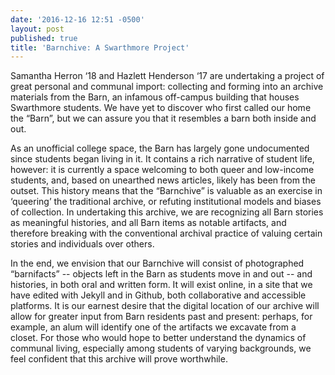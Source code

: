 ```yaml
---
date: '2016-12-16 12:51 -0500'
layout: post
published: true
title: 'Barnchive: A Swarthmore Project'
---
```

Samantha Herron ‘18 and Hazlett Henderson ‘17 are undertaking a project of great personal and communal import: collecting and forming into an archive materials from the Barn, an infamous off-campus building that houses Swarthmore students. We have yet to discover who first called our home the “Barn”, but we can assure you that it resembles a barn both inside and out.

As an unofficial college space, the Barn has largely gone undocumented since students began living in it. It contains a rich narrative of student life, however: it is currently a space welcoming to both queer and low-income students, and, based on unearthed news articles, likely has been from the outset. This history means that the “Barnchive” is valuable as an exercise in ‘queering’ the traditional archive, or refuting institutional models and biases of collection. In undertaking this archive, we are recognizing all Barn stories as meaningful histories, and all Barn items as notable artifacts, and therefore breaking with the conventional archival practice of valuing certain stories and individuals over others.

In the end, we envision that our Barnchive will consist of photographed “barnifacts” -- objects left in the Barn as students move in and out -- and histories, in both oral and written form. It will exist online, in a site that we have edited with Jekyll and in Github, both collaborative and accessible platforms. It is our earnest desire that the digital location of our archive will allow for greater input from Barn residents past and present: perhaps, for example, an alum will identify one of the artifacts we excavate from a closet. For those who would hope to better understand the dynamics of communal living, especially among students of varying backgrounds, we feel confident that this archive will prove worthwhile.